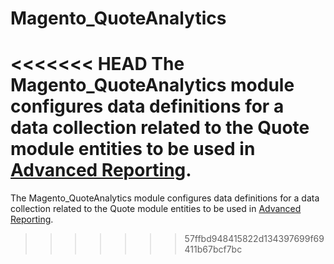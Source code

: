 # Magento_QuoteAnalytics

<<<<<<< HEAD
The Magento_QuoteAnalytics module configures data definitions for a data collection related to the Quote module entities to be used in [Advanced Reporting](http://devdocs.magento.com/guides/v2.2/advanced-reporting/modules.html).
=======
The Magento_QuoteAnalytics module configures data definitions for a data collection related to the Quote module entities to be used in [Advanced Reporting](https://devdocs.magento.com/guides/v2.2/advanced-reporting/modules.html).
>>>>>>> 57ffbd948415822d134397699f69411b67bcf7bc
